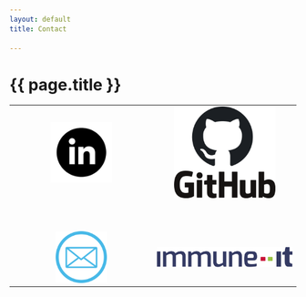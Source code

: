 ```yaml
---
layout: default
title: Contact

---
```


# {{ page.title }}

<table border="0" cellspacing="0" cellpadding="0">
  
  <tr>
     <td align="center">
    <a href="https://www.linkedin.com/in/michaelhallik/" title="My Linkedin profile" target="_blank"><img width="45%" src="/assets/images/linkedin_tr.png"></a>
     </td>
     <td align="center">
      <a href="https://github.com/MichaelHallik" title="My (rather modest) Github repositories" target="_blank"><img width="75%" src="/assets/images/github.png"></a>
     </td>
  </tr>
  
  <tr height="50px"> <td> </td> <td> </td> </tr>
  
  <tr>
     <td align="center">
      <a href="mailto:mhallik@immune.it" title="Contact me through e-mail" target="_blank"><img width="38%" src="/assets/images/email_tr.png"></a>
     </td>
     <td align="center">
      <a href="https://www.immune.it" title="My current home" target="_blank"><img width="100%" src="/assets/images/immune.svg"></a>
     </td>
  </tr>

</table>
